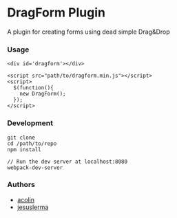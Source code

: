 # DragForm Plugin

A plugin for creating forms using dead simple Drag&Drop

### Usage

```
<div id='dragform'></div>

<script src="path/to/dragform.min.js"></script>
<script>
  $(function(){
    new DragForm();
  });
</script>
```

### Development

```
git clone
cd /path/to/repo
npm install

// Run the dev server at localhost:8080
webpack-dev-server
```

### Authors
* [acolin](https://github.com/acolin)
* [jesuslerma](https://github.com/jesuslerma)
